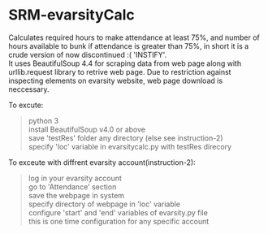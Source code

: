 # SRM-evarsityCalc
Calculates required hours to make attendance at least 75%, and number of hours available to bunk if attendance is greater than 75%, in short it is a crude version of now discontinued :( 'INSTIFY'.               
It uses BeautifulSoup 4.4 for scraping data from web page along with urllib.request library to retrive web page. Due to restriction against inspecting elements on evarsity website, web page download is neccessary.

To excute:                                                        
> python 3                        
> install BeautifulSoup v4.0 or above                      
> save 'testRes' folder any directory (else see instruction-2)                         
> specify 'loc' variable in evarsitycalc.py with testRes direcory                             
  
To exceute with diffrent evarsity account(instruction-2):              
> log in your evarsity account                              
> go to 'Attendance' section                                
> save the webpage in system                              
> specify directory of webpage in 'loc' variable                                   
> configure 'start' and 'end' variables of evarsity.py file                               
> this is one time configuration for any specific account                              
